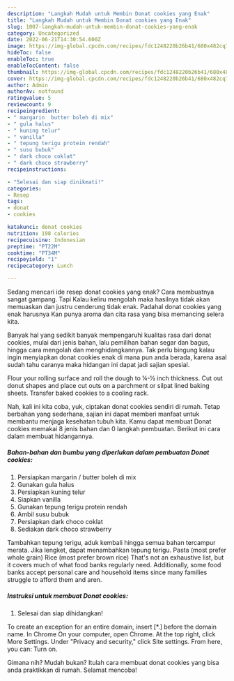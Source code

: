 ```yaml
---
description: "Langkah Mudah untuk Membin Donat cookies yang Enak"
title: "Langkah Mudah untuk Membin Donat cookies yang Enak"
slug: 1007-langkah-mudah-untuk-membin-donat-cookies-yang-enak
category: Uncategorized
date: 2022-06-21T14:30:54.600Z
image: https://img-global.cpcdn.com/recipes/fdc1248220b26b41/680x482cq70/donat-cookies-foto-resep-utama.jpg
hideToc: false
enableToc: true
enableTocContent: false
thumbnail: https://img-global.cpcdn.com/recipes/fdc1248220b26b41/680x482cq70/donat-cookies-foto-resep-utama.jpg
cover: https://img-global.cpcdn.com/recipes/fdc1248220b26b41/680x482cq70/donat-cookies-foto-resep-utama.jpg
author: Admin
authorAv: notfound
ratingvalue: 5
reviewcount: 9
recipeingredient:
- " margarin  butter boleh di mix"
- " gula halus"
- " kuning telur"
- " vanilla"
- " tepung terigu protein rendah"
- " susu bubuk"
- " dark choco coklat"
- " dark choco strawberry"
recipeinstructions:

- "Selesai dan siap dinikmati!"
categories:
- Resep
tags:
- donat
- cookies

katakunci: donat cookies 
nutrition: 198 calories
recipecuisine: Indonesian
preptime: "PT22M"
cooktime: "PT34M"
recipeyield: "1"
recipecategory: Lunch

---
```



Sedang mencari ide resep donat cookies yang enak? Cara membuatnya sangat gampang. Tapi Kalau keliru mengolah maka hasilnya tidak akan memuaskan dan justru cenderung tidak enak. Padahal donat cookies yang enak harusnya Kan punya aroma dan cita rasa yang bisa memancing selera kita.


Banyak hal yang sedikit banyak mempengaruhi kualitas rasa dari donat cookies, mulai dari jenis bahan, lalu pemilihan bahan segar dan bagus, hingga cara mengolah dan menghidangkannya. Tak perlu bingung kalau ingin menyiapkan donat cookies enak di mana pun anda berada, karena asal sudah tahu caranya maka hidangan ini dapat jadi sajian spesial.

Flour your rolling surface and roll the dough to ¼-½ inch thickness. Cut out donut shapes and place cut outs on a parchment or silpat lined baking sheets. Transfer baked cookies to a cooling rack.


Nah, kali ini kita coba, yuk, ciptakan donat cookies sendiri di rumah. Tetap berbahan yang sederhana, sajian ini dapat memberi manfaat untuk membantu menjaga kesehatan tubuh kita. Kamu dapat membuat Donat cookies memakai 8 jenis bahan dan 0 langkah pembuatan. Berikut ini cara dalam membuat hidangannya.

<!--inarticleads1-->

##### Bahan-bahan dan bumbu yang diperlukan dalam pembuatan Donat cookies:

1. Persiapkan  margarin / butter boleh di mix
1. Gunakan  gula halus
1. Persiapkan  kuning telur
1. Siapkan  vanilla
1. Gunakan  tepung terigu protein rendah
1. Ambil  susu bubuk
1. Persiapkan  dark choco coklat
1. Sediakan  dark choco strawberry


Tambahkan tepung terigu, aduk kembali hingga semua bahan tercampur merata. Jika lengket, dapat menambahkan tepung terigu. Pasta (most prefer whole grain) Rice (most prefer brown rice) That&#39;s not an exhaustive list, but it covers much of what food banks regularly need. Additionally, some food banks accept personal care and household items since many families struggle to afford them and aren. 

<!--inarticleads2-->

##### Instruksi untuk membuat Donat cookies:


1. Selesai dan siap dihidangkan!

To create an exception for an entire domain, insert [*.] before the domain name. In Chrome On your computer, open Chrome. At the top right, click More Settings. Under &#34;Privacy and security,&#34; click Site settings. From here, you can: Turn on. 

Gimana nih? Mudah bukan? Itulah cara membuat donat cookies yang bisa anda praktikkan di rumah. Selamat mencoba!
